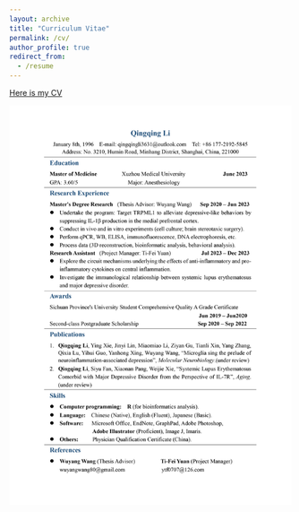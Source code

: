 ```yaml
---
layout: archive
title: "Curriculum Vitae"
permalink: /cv/
author_profile: true
redirect_from:
  - /resume
---
```

[Here is my CV](/files/resume.pdf)


<img src="/images/Curriculum Vitae.png" width="1000">

